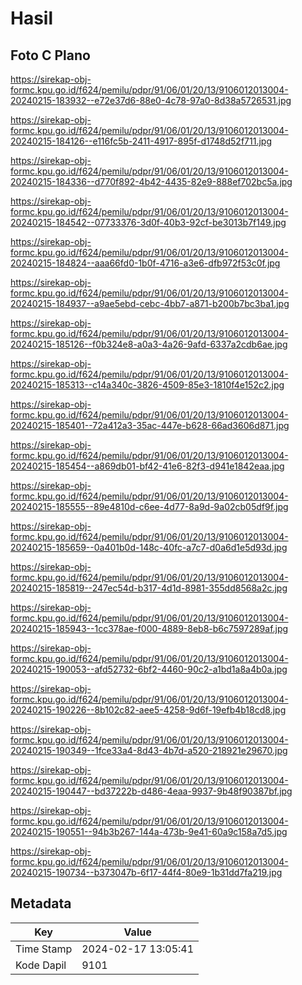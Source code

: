 # Hasil

## Foto C Plano

https://sirekap-obj-formc.kpu.go.id/f624/pemilu/pdpr/91/06/01/20/13/9106012013004-20240215-183932--e72e37d6-88e0-4c78-97a0-8d38a5726531.jpg

https://sirekap-obj-formc.kpu.go.id/f624/pemilu/pdpr/91/06/01/20/13/9106012013004-20240215-184126--e116fc5b-2411-4917-895f-d1748d52f711.jpg

https://sirekap-obj-formc.kpu.go.id/f624/pemilu/pdpr/91/06/01/20/13/9106012013004-20240215-184336--d770f892-4b42-4435-82e9-888ef702bc5a.jpg

https://sirekap-obj-formc.kpu.go.id/f624/pemilu/pdpr/91/06/01/20/13/9106012013004-20240215-184542--07733376-3d0f-40b3-92cf-be3013b7f149.jpg

https://sirekap-obj-formc.kpu.go.id/f624/pemilu/pdpr/91/06/01/20/13/9106012013004-20240215-184824--aaa66fd0-1b0f-4716-a3e6-dfb972f53c0f.jpg

https://sirekap-obj-formc.kpu.go.id/f624/pemilu/pdpr/91/06/01/20/13/9106012013004-20240215-184937--a9ae5ebd-cebc-4bb7-a871-b200b7bc3ba1.jpg

https://sirekap-obj-formc.kpu.go.id/f624/pemilu/pdpr/91/06/01/20/13/9106012013004-20240215-185126--f0b324e8-a0a3-4a26-9afd-6337a2cdb6ae.jpg

https://sirekap-obj-formc.kpu.go.id/f624/pemilu/pdpr/91/06/01/20/13/9106012013004-20240215-185313--c14a340c-3826-4509-85e3-1810f4e152c2.jpg

https://sirekap-obj-formc.kpu.go.id/f624/pemilu/pdpr/91/06/01/20/13/9106012013004-20240215-185401--72a412a3-35ac-447e-b628-66ad3606d871.jpg

https://sirekap-obj-formc.kpu.go.id/f624/pemilu/pdpr/91/06/01/20/13/9106012013004-20240215-185454--a869db01-bf42-41e6-82f3-d941e1842eaa.jpg

https://sirekap-obj-formc.kpu.go.id/f624/pemilu/pdpr/91/06/01/20/13/9106012013004-20240215-185555--89e4810d-c6ee-4d77-8a9d-9a02cb05df9f.jpg

https://sirekap-obj-formc.kpu.go.id/f624/pemilu/pdpr/91/06/01/20/13/9106012013004-20240215-185659--0a401b0d-148c-40fc-a7c7-d0a6d1e5d93d.jpg

https://sirekap-obj-formc.kpu.go.id/f624/pemilu/pdpr/91/06/01/20/13/9106012013004-20240215-185819--247ec54d-b317-4d1d-8981-355dd8568a2c.jpg

https://sirekap-obj-formc.kpu.go.id/f624/pemilu/pdpr/91/06/01/20/13/9106012013004-20240215-185943--1cc378ae-f000-4889-8eb8-b6c7597289af.jpg

https://sirekap-obj-formc.kpu.go.id/f624/pemilu/pdpr/91/06/01/20/13/9106012013004-20240215-190053--afd52732-6bf2-4460-90c2-a1bd1a8a4b0a.jpg

https://sirekap-obj-formc.kpu.go.id/f624/pemilu/pdpr/91/06/01/20/13/9106012013004-20240215-190226--8b102c82-aee5-4258-9d6f-19efb4b18cd8.jpg

https://sirekap-obj-formc.kpu.go.id/f624/pemilu/pdpr/91/06/01/20/13/9106012013004-20240215-190349--1fce33a4-8d43-4b7d-a520-218921e29670.jpg

https://sirekap-obj-formc.kpu.go.id/f624/pemilu/pdpr/91/06/01/20/13/9106012013004-20240215-190447--bd37222b-d486-4eaa-9937-9b48f90387bf.jpg

https://sirekap-obj-formc.kpu.go.id/f624/pemilu/pdpr/91/06/01/20/13/9106012013004-20240215-190551--94b3b267-144a-473b-9e41-60a9c158a7d5.jpg

https://sirekap-obj-formc.kpu.go.id/f624/pemilu/pdpr/91/06/01/20/13/9106012013004-20240215-190734--b373047b-6f17-44f4-80e9-1b31dd7fa219.jpg


## Metadata

| Key        | Value               |
| ---------- | ------------------- |
| Time Stamp | 2024-02-17 13:05:41 |
| Kode Dapil | 9101                |



